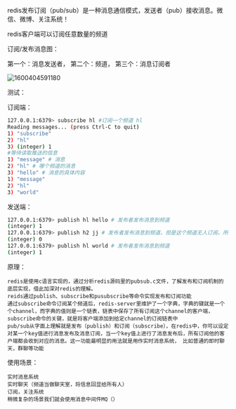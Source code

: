 redis发布订阅（pub/sub）是一种消息通信模式，发送者（pub）接收消息。微信、微博、关注系统！

redis客户端可以订阅任意数量的频道

订阅/发布消息图：

第一个：消息发送者， 第二个：频道， 第三个：消息订阅者

![1600404591180](C:\Users\hl2333\AppData\Roaming\Typora\typora-user-images\1600404591180.png)

测试：

订阅端：

```bash
127.0.0.1:6379> subscribe hl #订阅一个频道 hl
Reading messages... (press Ctrl-C to quit)
1) "subscribe"
2) "hl"
3) (integer) 1
#等待读取推送的信息
1) "message" # 消息
2) "hl" # 哪个频道的消息
3) "hello" # 消息的具体内容 
1) "message"
2) "hl"
3) "world"
```

发送端：

```bash
127.0.0.1:6379> publish hl hello # 发布者发布消息到频道
(integer) 1
127.0.0.1:6379> publish h2 jj # 发布者发布消息到频道，但是这个频道无人订阅，所以是0
(integer) 0 
127.0.0.1:6379> publish hl world # 发布者发布消息到频道
(integer) 1
```

 原理：

```
redis是使用c语言实现的，通过分析redis源码里的pubsub.c文件，了解发布和订阅机制的底层实现，借此加深对redis的理解。
reids通过publish、subscribe和pusubscribe等命令实现发布和订阅功能
通过subscribe命令订阅某个频道后，redis-server里维护了一个字典，字典的键就是一个个channel，而字典的值则是一个链表，链表中保存了所有订阅这个channel的客户端，subscribe命令的关键，就是将客户端添加到给定channel的订阅链表中
pub/sub从字面上理解就是发布（publish）和订阅（subscribe），在redis中，你可以设定对某一个key值进行消息发布及消息订阅，当一个key值上进行了消息发布后，所有订阅他的客户端都会收到对应的消息。这一功能最明显的用法就是用作实时消息系统， 比如普通的即时聊天，群聊等功能
```

使用场景：

```
实时消息系统
实时聊天（频道当做聊天室，将信息回显给所有人）
订阅，关注系统
稍微复杂的场景我们就会使用消息中间件MQ（）
```

